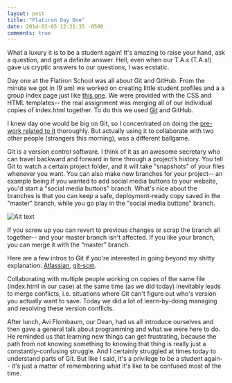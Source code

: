 ```yaml
---
layout: post
title: "Flatiron Day One"
date: 2014-02-05 12:31:35 -0500
comments: true
---
```


What a luxury it is to be a student again! It's amazing to raise your hand, ask a question, and get a definite answer. Hell, even when our T.A.s (T.A.s!) gave us cryptic answers to our questions, I was ecstatic. 

Day one at the Flatiron School was all about Git and GitHub. From the minute we got in (9 am) we worked on creating little student profiles and a a group index page just like [this one](http://students.flatironschool.com/). We were provided with the CSS and HTML templates-- the real assignment was merging all of our individual copies of index.html together. To do this we used [Git](http://git-scm.com/book/en/Getting-Started-A-Short-History-of-Git) and GitHub. 

<!-- more -->

I knew day one would be big on Git, so I concentrated on doing the [pre-work related to it](http://prework.flatironschool.com/web-development/#tocAnchor-1-5-5) thoroughly. But actually using it to collaborate with two other people (strangers this morning), was a different ballgame. 

Git is a version control software. I think of it as an awesome secretary who can travel backward and forward in time through a project’s history. You tell Git to watch a certain project folder, and it will take "snapshots" of your files whenever you want. You can also make new branches for your project-- an example being if you wanted to add social media buttons to your website, you'd start a "social media buttons" branch. What's nice about the branches is that you can keep a safe, deployment-ready copy saved in the "master" branch, while you go play in the "social media buttons" branch. 

![Alt text](https://gp1.wac.edgecastcdn.net/8029C4/wac-small/wac/landing/git/tutorial/git-branches/pageSections/00/contentFullWidth/0/tabs/00/pageSections/01/contentFullWidth/00/imageBinary/git-tutorial_branching.png)

If you screw up you can revert to previous changes or scrap the branch all together-- and your master branch isn't affected. If you like your branch, you can merge it with the “master” branch. 

Here are a few intros to Git if you're interested in going beyond my shitty explanation: [Atlassian](https://www.atlassian.com/git/), [git-scm](http://git-scm.com/book/en/Getting-Started). 

Collaborating with multiple people working on copies of the same file (index.html in our case) at the same time (as we did today) inevitably leads to merge conflicts, i.e. situations where Git can't figure out who's version you actually want to save. Today we did a lot of learn-by-doing managing and resolving these version conflicts. 

After lunch, Avi Flombaum, our Dean, had us all introduce ourselves and then gave a general talk about programming and what we were here to do. He reminded us that learning new things can get frustrating, because the path from not knowing something to knowing that thing is really just a constantly-confusing struggle. And I certainly struggled at times today to understand parts of Git. But like I said, it's a privilege to be a student again-- it's just a matter of remembering what it's like to be confused most of the time.   
